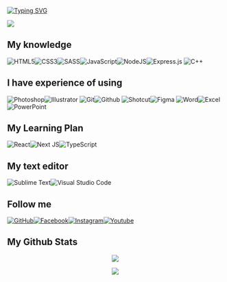 [![Typing SVG](https://readme-typing-svg.herokuapp.com?font=fira+code&color=%2300CCCC&center=true&vCenter=true&multiline=true&size=32&width=1200&height=130&lines=Hi+there+%F0%9F%91%8B;Welcome+to+my+Github+Profile;I'm+Yuran+-+a+Web+Developer)](https://git.io/typing-svg)

<!--- <p align="center"><img src="src/dev.gif"></p> --->

![](https://komarev.com/ghpvc/?username=yuran1811&style=flat-square&color=00CCCC)

## My knowledge

![HTML5](https://img.shields.io/badge/html5-%23E34F26.svg?style=for-the-badge&logo=html5&logoColor=white)![CSS3](https://img.shields.io/badge/css3-%231572B6.svg?style=for-the-badge&logo=css3&logoColor=white)![SASS](https://img.shields.io/badge/SASS-ce649a.svg?style=for-the-badge&logo=sass&logoColor=white)![JavaScript](https://img.shields.io/badge/js-%23323330.svg?style=for-the-badge&logo=javascript&logoColor=%23F7DF1E)![NodeJS](https://img.shields.io/badge/node.js-6DA55F?style=for-the-badge&logo=node.js&logoColor=white)![Express.js](https://img.shields.io/badge/express.js-%23404d59.svg?style=for-the-badge&logo=express&logoColor=%2361DAFB)
![C++](https://img.shields.io/badge/c++-0180cd?style=for-the-badge&logo=cplusplus&logoColor=white)

## I have experience of using

![Photoshop](https://img.shields.io/badge/pts-2daaff?style=for-the-badge&logo=adobephotoshop&logoColor=001833)![Illustrator](https://img.shields.io/badge/Ai-291200?style=for-the-badge&logo=adobeillustrator&logoColor=ff7900)
![Git](https://img.shields.io/badge/Git-f05033.svg?style=for-the-badge&logo=git&logoColor=white)![Github](https://img.shields.io/badge/Github-430086.svg?style=for-the-badge&logo=github&logoColor=white)
![Shotcut](https://img.shields.io/badge/Shotcut-105b76?style=for-the-badge&logo=shotcut&logoColor=white)![Figma](https://img.shields.io/badge/Figma-191a2e?style=for-the-badge&logo=figma&logoColor=fd6768)
![Word](https://img.shields.io/badge/Word-2b579a?style=for-the-badge&logo=microsoftword&logoColor=white)![Excel](https://img.shields.io/badge/Excel-02713c?style=for-the-badge&logo=microsoftexcel&logoColor=white)![PowerPoint](https://img.shields.io/badge/PP-d04524?style=for-the-badge&logo=microsoftpowerpoint&logoColor=white)

## My Learning Plan

![React](https://img.shields.io/badge/react-%2320232a.svg?style=for-the-badge&logo=react&logoColor=%2361DAFB)![Next JS](https://img.shields.io/badge/Nextjs-black?style=for-the-badge&logo=next.js&logoColor=white)![TypeScript](https://img.shields.io/badge/typescript-%23007ACC.svg?style=for-the-badge&logo=typescript&logoColor=white)

## My text editor

![Sublime Text](https://img.shields.io/badge/sublime_text-%23575757.svg?style=for-the-badge&logo=sublime-text&logoColor=important)![Visual Studio Code](https://img.shields.io/badge/Visual%20Studio%20Code-0078d7.svg?style=for-the-badge&logo=visual-studio-code&logoColor=white)

## Follow me

[![GitHub](https://img.shields.io/badge/github-%23121011.svg?style=for-the-badge&logo=github&logoColor=white)](https://github.com/yuran1811)[![Facebook](https://img.shields.io/badge/Facebook-%231877F2.svg?style=for-the-badge&logo=Facebook&logoColor=white)](https://www.facebook.com/YuranLegends/)[![Instagram](https://img.shields.io/badge/instagram-da0055?style=for-the-badge&logo=instagram&logoColor=white)](https://www.instagram.com/_yuranlegends_/)[![Youtube](https://img.shields.io/badge/youtube-ff0000?style=for-the-badge&logo=youtube&logoColor=white)](https://www.youtube.com/channel/UCLXNBb-jZRS_3o_itGGrGRA?view_as=subscriber)

## My Github Stats

<p  align="center"><img  src="https://github-readme-stats.vercel.app/api?username=yuran1811&show_icons=true&theme=noctis_minimus"></p>
<p  align="center"><img  src="https://github-readme-stats.vercel.app/api/top-langs/?username=yuran1811&layout=compact&theme=noctis_minimus&langs_count=8"></p>
<!--- <p  align="center"><img  src="https://metrics.lecoq.io/yuran1811"></p> -->
